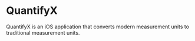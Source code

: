 # QuantifyX
QuantifyX is an iOS application that converts modern measurement units to traditional measurement units. 
